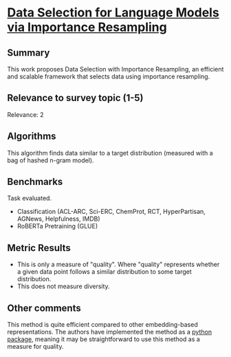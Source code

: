# [Data Selection for Language Models via Importance Resampling](https://arxiv.org/abs/2302.03169)

## Summary

This work proposes Data Selection with Importance Resampling, an efficient and scalable framework that selects data using importance resampling.

## Relevance to survey topic (1-5)

Relevance: 2

## Algorithms

This algorithm finds data similar to a target distribution (measured with a bag of hashed n-gram model).

## Benchmarks

Task evaluated.

- Classification (ACL-ARC, Sci-ERC, ChemProt, RCT, HyperPartisan, AGNews, Helpfulness, IMDB)
- RoBERTa Pretraining (GLUE) 

## Metric Results

- This is only a measure of "quality". Where "quality" represents whether a given data point follows a similar distribution to some target distribution.
- This does not measure diversity.

## Other comments

This method is quite efficient compared to other embedding-based representations.
The authors have implemented the method as a [python package](https://github.com/p-lambda/dsir), meaning it may be straightforward to use this method as a measure for quality.
